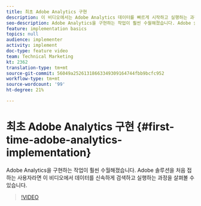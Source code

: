 ```yaml
---
title: 최초 Adobe Analytics 구현
description: 이 비디오에서는 Adobe Analytics 데이터를 빠르게 시작하고 실행하는 과정을 소개합니다.
seo-description: Adobe Analytics을 구현하는 작업이 훨씬 수월해졌습니다. Adobe 솔루션을 처음 접하는 사용자라면 이 비디오에서 데이터를 신속하게 검색하고 실행하는 과정을 살펴볼 수 있습니다.
feature: implementation basics
topics: null
audience: implementer
activity: implement
doc-type: feature video
team: Technical Marketing
kt: 2362
translation-type: tm+mt
source-git-commit: 56049a25261318663349309164744fbb9bcfc952
workflow-type: tm+mt
source-wordcount: '99'
ht-degree: 21%

---
```



# 최초 Adobe Analytics 구현 {#first-time-adobe-analytics-implementation}

Adobe Analytics을 구현하는 작업이 훨씬 수월해졌습니다. Adobe 솔루션을 처음 접하는 사용자라면 이 비디오에서 데이터를 신속하게 검색하고 실행하는 과정을 살펴볼 수 있습니다.

>[!VIDEO](https://video.tv.adobe.com/v/25456/?quality=12)

